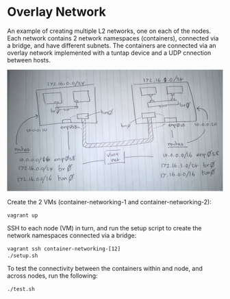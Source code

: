 # Overlay Network

An example of creating multiple L2 networks, one on each of the nodes. Each network contains
2 network namespaces (containers), connected via a bridge, and have different subnets. The 
containers are connected via an overlay network implemented with a tuntap device and a UDP
cnnection between hosts.

![Diagram](./diagram.jpg)

Create the 2 VMs (container-networking-1 and container-networking-2):

```
vagrant up
```

SSH to each node (VM) in turn, and run the setup script to create the network namespaces connected via a bridge: 

```
vagrant ssh container-networking-[12]
./setup.sh
```

To test the connectivity between the containers within and node, and across nodes, run the following:

```
./test.sh
```

